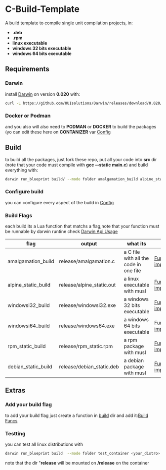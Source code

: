 # C-Build-Template
A build template to compile single unit compilation projects, in:
- **.deb**
- **.rpm**
- **linux executable**
- **windows 32 bits executable**
- **windows 64 bits executable**

## Requirements
### Darwin
install [Darwin](https://github.com/OUIsolutions/Darwin) on
version **0.020** with:
```bash
curl -L https://github.com/OUIsolutions/Darwin/releases/download/0.020/darwin.out -o darwin.out && sudo chmod +x darwin.out &&  sudo  mv darwin.out /usr/bin/darwin
```
### Docker or Podman
and you also will also need to **PODMAN** or **DOCKER**  to build the packages
(yo can edit these here on **CONTANIZER** var [Config](/build/config.lua)

## Build
to build all the packages, just fork these repo,  put all your code into **src** dir
(note that your code must compile with **gcc --static main.c**) and build everything with:
```bash
darwin run_blueprint build/ --mode folder amalgamation_build alpine_static_build windowsi32_build windowsi64_build rpm_static_build debian_static_build

```
### Configure build
you can configure every aspect of the build in [Config](/build/config.lua) 
### Build Flags
each build its a  Lua function that matchs a flag,note that your function must be runnable 
by darwin runtine check [Darwin Api Usage](https://github.com/OUIsolutions/Darwin/blob/main/docs/api_usage.md)


| flag               | output                  | what its                                | Function                  |
|--------------------|-------------------------|----------------------------------------|---------------------------|
| amalgamation_build | release/amalgamation.c  | a C file with all the code in one file |[Function implementation](/build/build/amalgamation_build.lua)    |
| alpine_static_build| release/alpine_static.out   | a linux executable with musl           |[Function implementation](/build/build/alpine_static_build.lua)   | 
| windowsi32_build   | release/windowsi32.exe  | a windows 32 bits executable            |[Function implementation](/build/build/windowsi32_build.lua)      |
| windowsi64_build   | release/windows64.exe  | a windows 64 bits executable            |[Function implementation](/build/build/windows64_build.lua)      |
| rpm_static_build   | release/rpm_static.rpm  | a rpm package with musl                 |[Function implementation](/build/build/rpm_static_build.lua)      |
| debian_static_build| release/debian_static.deb| a debian package with musl              |[Function implementation](/build/build/debian_static_build.lua)   |

## Extras 
### Add your build flag
to add your build flag just create a function in [build](/build/build) dir and add it:[Build Funcs](/build/build_funcs.lua)

### Testting 

you can test all linux distributions with 
```bash
darwin run_blueprint build  --mode folder test_container <your_distro>
```
note that the dir "**release** will be mounted on **/release** on the container